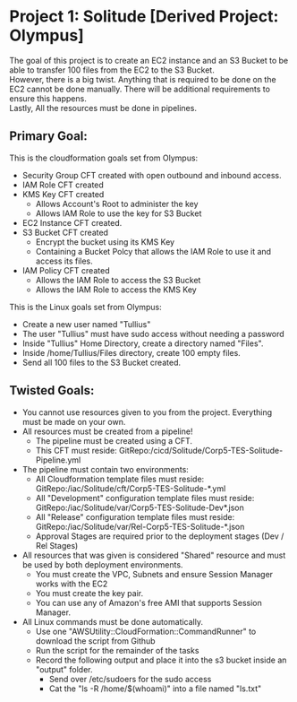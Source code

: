 # Project 1: Solitude [Derived Project: Olympus]

The goal of this project is to create an EC2 instance and an S3 Bucket to be able to transfer 100 files from the EC2 to the S3 Bucket.  
However, there is a big twist. Anything that is required to be done on the EC2 cannot be done manually. There will be additional requirements to ensure this happens.  
Lastly, All the resources must be done in pipelines.

## Primary Goal:

This is the cloudformation goals set from Olympus:
  * Security Group CFT created with open outbound and inbound access.
  * IAM Role CFT created
  * KMS Key CFT created
    * Allows Account's Root to administer the key
	* Allows IAM Role to use the key for S3 Bucket
  * EC2 Instance CFT created.
  * S3 Bucket CFT created
    * Encrypt the bucket using its KMS Key
	* Containing a Bucket Polcy that allows the IAM Role to use it and access its files.
  * IAM Policy CFT created
    * Allows the IAM Role to access the S3 Bucket
	* Allows the IAM Role to access the KMS Key
	
This is the Linux goals set from Olympus:
  * Create a new user named "Tullius"
  * The user "Tullius" must have sudo access without needing a password
  * Inside "Tullius" Home Directory, create a directory named "Files".
  * Inside /home/Tullius/Files directory, create 100 empty files.
  * Send all 100 files to the S3 Bucket created.

## Twisted Goals:
  * You cannot use resources given to you from the project. Everything must be made on your own.
  * All resources must be created from a pipeline!
    * The pipeline must be created using a CFT.
	* This CFT must reside: GitRepo:/cicd/Solitude/Corp5-TES-Solitude-Pipeline.yml
  * The pipeline must contain two environments:
	* All Cloudformation template files must reside: GitRepo:/iac/Solitude/cft/Corp5-TES-Solitude-*.yml
	* All "Development" configuration template files must reside: GitRepo:/iac/Solitude/var/Corp5-TES-Solitude-Dev*.json
	* All "Release" configuration template files must reside: GitRepo:/iac/Solitude/var/Rel-Corp5-TES-Solitude-*.json
    * Approval Stages are required prior to the deployment stages (Dev / Rel Stages)
  * All resources that was given is considered "Shared" resource and must be used by both deployment environments.
    * You must create the VPC, Subnets and ensure Session Manager works with the EC2
    * You must create the key pair.
    * You can use any of Amazon's free AMI that supports Session Manager.
  * All Linux commands must be done automatically.
    * Use one "AWSUtility::CloudFormation::CommandRunner" to download the script from Github
	* Run the script for the remainder of the tasks
    * Record the following output and place it into the s3 bucket inside an "output" folder.
      * Send over /etc/sudoers for the sudo access
      * Cat the "ls -R /home/$(whoami)" into a file named "ls.txt"

